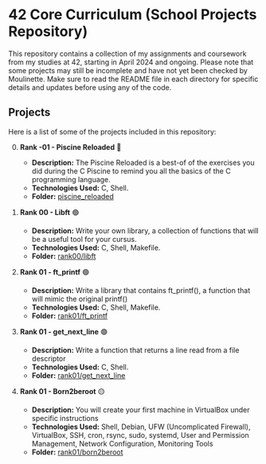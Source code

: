 # 42 Core Curriculum (School Projects Repository)

This repository contains a collection of my assignments and coursework from my studies at 42, starting in April 2024 and ongoing. Please note that some projects may still be incomplete and have not yet been checked by Moulinette. Make sure to read the README file in each directory for specific details and updates before using any of the code.

## Projects

Here is a list of some of the projects included in this repository:

0. **Rank -01 - Piscine Reloaded** :red_circle:
   - **Description:** The Piscine Reloaded is a best-of of the exercises you did during the C Piscine to remind you all the basics of the C programming language.
   - **Technologies Used:** C, Shell.
   - **Folder:** [piscine_reloaded](./piscine_reloaded)

1. **Rank 00 - Libft** :green_circle:
   - **Description:** Write your own library, a collection of functions that will be a useful tool for your cursus.
   - **Technologies Used:** C, Shell, Makefile.
   - **Folder:** [rank00/libft](./rank00/libft)

2. **Rank 01 - ft_printf** :green_circle:
   - **Description:** Write a library that contains ft_printf(), a function that will mimic the original printf()
   - **Technologies Used:** C, Shell, Makefile.
   - **Folder:** [rank01/ft_printf](./rank01/ft_printf)
  
2. **Rank 01 - get_next_line** :green_circle:
   - **Description:** Write a function that returns a line read from a file descriptor
   - **Technologies Used:** C, Shell.
   - **Folder:** [rank01/get_next_line](./rank01/get_next_line)
  
2. **Rank 01 - Born2beroot** :yellow_circle:
   - **Description:** You will create your first machine in VirtualBox under specific instructions
   - **Technologies Used:** Shell, Debian, UFW (Uncomplicated Firewall), VirtualBox, SSH, cron, rsync, sudo, systemd, User and Permission Management, Network Configuration, Monitoring Tools
   - **Folder:** [rank01/born2beroot](./rank01/born2beroot)




